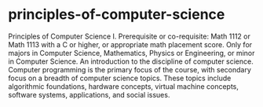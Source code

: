 # principles-of-computer-science
Principles of Computer Science I. Prerequisite or co-requisite: Math 1112 or Math 1113 with a C or higher, or appropriate math placement score. Only for majors in Computer Science, Mathematics, Physics or Engineering, or minor in Computer Science. An introduction to the discipline of computer science. Computer programming is the primary focus of the course, with secondary focus on a breadth of computer science topics. These topics include algorithmic foundations, hardware concepts, virtual machine concepts, software systems, applications, and social issues.
